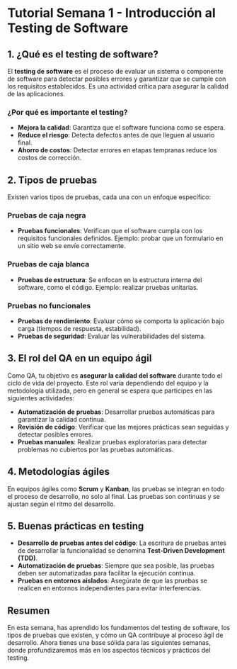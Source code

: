 # Tutorial Semana 1 - Introducción al Testing de Software

## 1. ¿Qué es el testing de software?

El **testing de software** es el proceso de evaluar un sistema o componente de software para detectar posibles errores y garantizar que se cumple con los requisitos establecidos. Es una actividad crítica para asegurar la calidad de las aplicaciones.

### ¿Por qué es importante el testing?

- **Mejora la calidad**: Garantiza que el software funciona como se espera.
- **Reduce el riesgo**: Detecta defectos antes de que lleguen al usuario final.
- **Ahorro de costos**: Detectar errores en etapas tempranas reduce los costos de corrección.

## 2. Tipos de pruebas

Existen varios tipos de pruebas, cada una con un enfoque específico:

### Pruebas de caja negra

- **Pruebas funcionales**: Verifican que el software cumpla con los requisitos funcionales definidos. Ejemplo: probar que un formulario en un sitio web se envíe correctamente.

### Pruebas de caja blanca

- **Pruebas de estructura**: Se enfocan en la estructura interna del software, como el código. Ejemplo: realizar pruebas unitarias.

### Pruebas no funcionales

- **Pruebas de rendimiento**: Evaluar cómo se comporta la aplicación bajo carga (tiempos de respuesta, estabilidad).
- **Pruebas de seguridad**: Evaluar las vulnerabilidades del sistema.

## 3. El rol del QA en un equipo ágil

Como QA, tu objetivo es **asegurar la calidad del software** durante todo el ciclo de vida del proyecto. Este rol varía dependiendo del equipo y la metodología utilizada, pero en general se espera que participes en las siguientes actividades:

- **Automatización de pruebas**: Desarrollar pruebas automáticas para garantizar la calidad continua.
- **Revisión de código**: Verificar que las mejores prácticas sean seguidas y detectar posibles errores.
- **Pruebas manuales**: Realizar pruebas exploratorias para detectar problemas no cubiertos por las pruebas automáticas.

## 4. Metodologías ágiles

En equipos ágiles como **Scrum** y **Kanban**, las pruebas se integran en todo el proceso de desarrollo, no solo al final. Las pruebas son continuas y se ajustan según el ritmo del desarrollo.

## 5. Buenas prácticas en testing

- **Desarrollo de pruebas antes del código**: La escritura de pruebas antes de desarrollar la funcionalidad se denomina **Test-Driven Development (TDD)**.
- **Automatización de pruebas**: Siempre que sea posible, las pruebas deben ser automatizadas para facilitar la ejecución continua.
- **Pruebas en entornos aislados**: Asegúrate de que las pruebas se realicen en entornos independientes para evitar interferencias.

## Resumen

En esta semana, has aprendido los fundamentos del testing de software, los tipos de pruebas que existen, y cómo un QA contribuye al proceso ágil de desarrollo. Ahora tienes una base sólida para las siguientes semanas, donde profundizaremos más en los aspectos técnicos y prácticos del testing.
